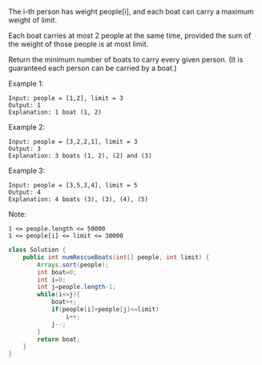 The i-th person has weight people[i], and each boat can carry a maximum weight of limit.

Each boat carries at most 2 people at the same time, provided the sum of the weight of those people is at most limit.

Return the minimum number of boats to carry every given person.  (It is guaranteed each person can be carried by a boat.)

 

Example 1:
```
Input: people = [1,2], limit = 3
Output: 1
Explanation: 1 boat (1, 2)
```
Example 2:
```
Input: people = [3,2,2,1], limit = 3
Output: 3
Explanation: 3 boats (1, 2), (2) and (3)
```
Example 3:
```
Input: people = [3,5,3,4], limit = 5
Output: 4
Explanation: 4 boats (3), (3), (4), (5)
```
Note:
```
1 <= people.length <= 50000
1 <= people[i] <= limit <= 30000
```
```java
class Solution {
    public int numRescueBoats(int[] people, int limit) {
        Arrays.sort(people);
        int boat=0;
        int i=0;
        int j=people.length-1;
        while(i<=j){
            boat++;
            if(people[i]+people[j]<=limit)
                i++;
            j--;
        }
        return boat;
    }
}
```

